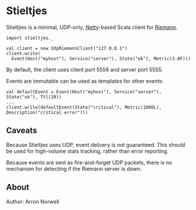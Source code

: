 Stieltjes
=========

Stieltjies is a minimal, UDP-only, [Netty](http://netty.io)-based Scala client for [Riemann](http://riemann.io).

    import stieltjes._

    val client = new UdpRiemannClient("127.0.0.1")
    client.write(
      Event(Host("myhost"), Service("server"), State("ok"), Metric(3.0F)))

By default, the client uses client port 5556 and server port 5555.

Events are immutable can be used as templates for other events:

    val defaultEvent = Event(Host("myhost"), Service("server"), State("ok"), Ttl(20))
    ...
    client.write(defaultEvent(State("critical"), Metric(1000L), Description("critical error")))

Caveats
-------

Because Stieltjes uses UDP, event delivery is not guaranteed. This should be used for high-volume stats tracking, rather than error reporting.

Because events are sent as fire-and-forget UDP packets, there is no mechanism for detecting if the Riemann server is down.

About
-----

Author: Arron Norwell
